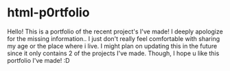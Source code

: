 # html-p0rtfolio
Hello! This is a portfolio of the recent project's I've made! I deeply apologize for the missing information.. I just don't really feel comfortable with sharing my age or the place where i live. I might plan on updating this in the future since it only contains 2 of the projects I've made. Though, I hope u like this portfolio I've made! :D
